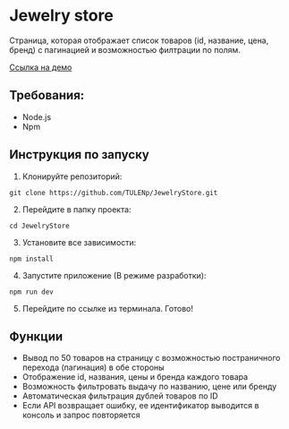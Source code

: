 # Jewelry store

Страница, которая отображает список товаров (id, название, цена, бренд) с пагинацией и возможностью филтрации по полям.

[Ссылка на демо](https://jewelry-store-kohl.vercel.app/)
## Требования:
- Node.js
- Npm

## Инструкция по запуску

1. Клонируйте репозиторий:

```
git clone https://github.com/TULENp/JewelryStore.git
```

2. Перейдите в папку проекта:

```
cd JewelryStore
```

3. Установите все зависимости:

```
npm install
```

4. Запустите приложение (В режиме разработки):

```
npm run dev
```
5. Перейдите по ссылке из терминала. Готово!


## Функции 

- Вывод по 50 товаров на страницу с возможностью постраничного перехода (пагинация) в обе стороны
- Отображение id, названия, цены и бренда каждого товара
- Возможность фильтровать выдачу по названию, цене или бренду
- Автоматическая фильтрация дублей товаров по ID
- Если API возвращает ошибку, ее идентификатор выводится в консоль и запрос повторяется



